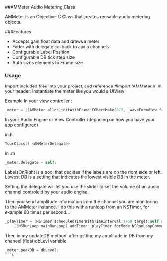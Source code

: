 ##AMMeter Audio Metering Class

AMMeter is an Objective-C Class that creates reusable audio metering objects.

###Features
- Accepts gain float data and draws a meter
- Fader with delegate callback to audio channels
- Configurable Label Position
- Configurable DB tick step size
- Auto sizes elements to Frame size

### Usage
Import included files into your project, and reference #import 'AMMeter.h' in your header.
Instantiate the meter like you would a UIView

Example
In your view controller :
```objective-c
_meter = [[AMMeter alloc]initWithFrame:CGRectMake(972, _waveFormView.frame.origin.y, 52, 720) lablesOnRightSide:YES andLowestDB:20];
```

In your Audio Engine or View Controller (depnding on how you have your app configured)

in.h
```objective-c
YourClass() <AMMeterDelegate>
```
in .m
```objective-c
_meter.delegate = self;
```
LabelsOnRight is a bool that decides if the labels are on the right side or left.
Lowest DB is a setting that indicates the lowest visible DB in the meter.

Setting the delegate will let you use the slider to set the volume of an audio channel controleld by your audio engine.

Then you send amplitude information from the channel you are monitoring to the AMMeter instance.
I do this with a runloop from an NSTimer, for example 60 times per second...
```objective-c
_playTimer = [NSTimer scheduledTimerWithTimeInterval:1/60 target:self selector:@selector(updateDB) userInfo:nil repeats:YES];
    [[NSRunLoop mainRunLoop] addTimer:_playTimer forMode:NSRunLoopCommonModes];
``` 
Then in my updateDB method: after getting my amplitude in DB from my chaneel (float)dbLevl variable

```objective-c
_meter.peakDB = dbLevel;
```s